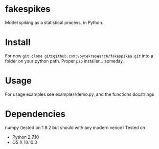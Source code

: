 # fakespikes
Model spiking as a statistical process, in Python.

# Install
For now `git clone git@github.com:voytekresearch/fakespikes.git` into a folder on your python path. Proper `pip` installer... someday.

# Usage
For usage examples see examples/demo.py, and the functions docstrings

# Dependencies
numpy (tested on 1.9.2 but should with any modern verion)
Tested on
- Python 2.7.10
- OS X 10.10.3
